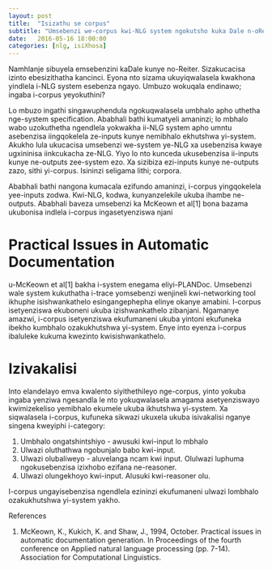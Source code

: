 ```yaml
---
layout: post
title:  "Isizathu se corpus"
subtitle: "Umsebenzi we-corpus kwi-NLG system ngokutsho kuka Dale n-oReiter"
date:   2016-05-16 18:00:00
categories: [nlg, isiXhosa]
---
```


Namhlanje sibuyela emsebenzini kaDale kunye no-Reiter. Sizakucacisa izinto
ebesizithatha kancinci. Eyona nto sizama  ukuyiqwalasela kwakhona yindlela
i-NLG system esebenza ngayo. Umbuzo wokuqala endinawo; ingaba i-corpus yeyokuthini?

Lo mbuzo ingathi singawuphendula ngokuqwalasela umbhalo apho uthetha nge-system specification.
Ababhali bathi kumatyeli amaninzi; lo mbhalo wabo uzokuthetha ngendlela yokwakha ii-NLG system apho umntu asebenzisa iingqokelela ze-inputs kunye nemibhalo ekhutshwa yi-system. Akukho lula ukucacisa umsebenzi we-system ye-NLG xa usebenzisa kwaye ugxininisa iinkcukacha ze-NLG. Yiyo lo nto kunceda ukusebenzisa ii-inputs kunye ne-outputs zee-system ezo. Xa sizibiza ezi-inputs kunye ne-outputs zazo, sithi yi-corpus. Isininzi seligama lithi; corpora.

Ababhali bathi nangona kumacala ezifundo amaninzi, i-corpus yingqokelela yee-inputs zodwa. Kwi-NLG, kodwa, kunyanzelekile ukuba ihambe ne-outputs. Ababhali baveza umsebenzi ka McKeown et al[1] bona bazama ukubonisa indlela i-corpus ingasetyenziswa njani

# Practical Issues in Automatic Documentation

u-McKeown et al[1] bakha i-system enegama eliyi-PLANDoc. Umsebenzi wale system kukuthatha i-trace yomsebenzi wenjineli kwi-networking tool ikhuphe isishwankathelo esingangephepha elinye okanye amabini. I-corpus isetyenziswa ekuboneni ukuba izishwankathelo zibanjani. Ngamanye amazwi, i-corpus isetyenziswa ekufumaneni ukuba yintoni ekufuneka ibekho kumbhalo ozakukhutshwa yi-system. Enye into eyenza i-corpus ibaluleke kukuma kwezinto kwisishwankathelo.

# Izivakalisi

Into elandelayo emva kwalento siyithethileyo nge-corpus, yinto yokuba ingaba yenziwa ngesandla le nto yokuqwalasela amagama asetyenziswayo kwimizekeliso yemibhalo ekumele ukuba ikhutshwa yi-system. Xa siqwalasela i-corpus, kufuneka sikwazi ukuxela ukuba isivakalisi nganye singena kweyiphi i-category:

1. Umbhalo ongatshintshiyo - awusuki kwi-input lo mbhalo
2. Ulwazi oluthathwa ngobunjalo babo kwi-input.
3. Ulwazi olubaliweyo - aluvelanga ncam kwi input. Olulwazi luphuma ngokusebenzisa izixhobo ezifana ne-reasoner.
4. Ulwazi olungekhoyo kwi-input. Alusuki kwi-reasoner olu.

I-corpus ungayisebenzisa ngendlela ezininzi ekufumaneni ulwazi lombhalo ozakukhutshwa yi-system yakho.


References

1. McKeown, K., Kukich, K. and Shaw, J., 1994, October. Practical issues in automatic documentation generation. In Proceedings of the fourth conference on Applied natural language processing (pp. 7-14). Association for Computational Linguistics.